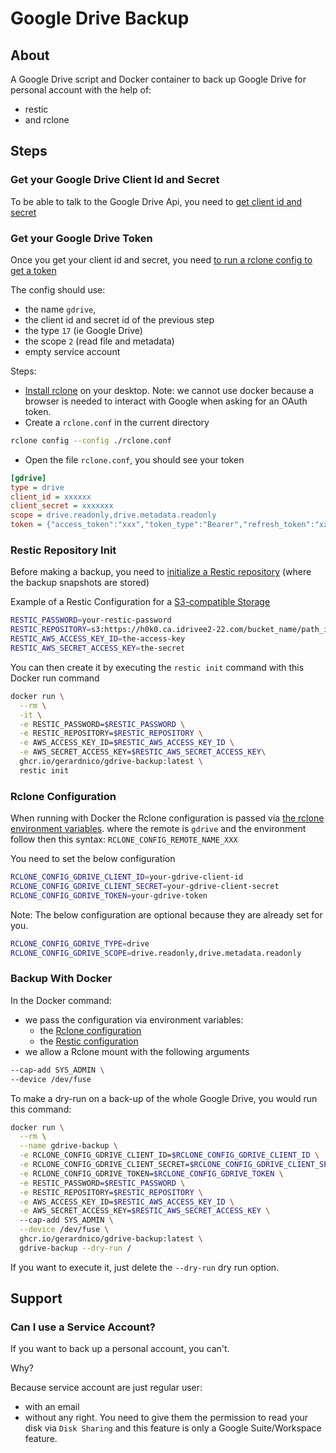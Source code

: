 # Google Drive Backup



## About

A Google Drive script and Docker container to back up Google Drive for personal account with the help of:
* restic
* and rclone



## Steps

### Get your Google Drive Client Id and Secret

To be able to talk to the Google Drive Api, you 
need to [get client id and secret ](https://rclone.org/drive/#making-your-own-client-id)

### Get your Google Drive Token

Once you get your client id and secret, you need [to run a rclone config to get a token](https://rclone.org/drive/#configuration)

The config should use:
* the name `gdrive`, 
* the client id and secret id of the previous step
* the type `17` (ie Google Drive)
* the scope `2` (read file and metadata)
* empty service account

Steps: 
* [Install rclone](https://rclone.org/install/) on your desktop. Note: we cannot use docker because a browser is needed to interact with Google when asking for an OAuth token.
* Create a `rclone.conf` in the current directory
```bash
rclone config --config ./rclone.conf
```
* Open the file `rclone.conf`, you should see your token
```ini
[gdrive]
type = drive
client_id = xxxxxx
client_secret = xxxxxxx
scope = drive.readonly,drive.metadata.readonly
token = {"access_token":"xxx","token_type":"Bearer","refresh_token":"xxxxxxxxxx","expiry":"2024-09-11T14:41:29.478706453+02:00"}
```


### Restic Repository Init

Before making a backup, you need to [initialize a Restic repository](https://restic.readthedocs.io/en/latest/030_preparing_a_new_repo.html) (where the backup snapshots are stored)

Example of a Restic Configuration for a [S3-compatible Storage](https://restic.readthedocs.io/en/latest/030_preparing_a_new_repo.html#s3-compatible-storage)
```bash
RESTIC_PASSWORD=your-restic-password 
RESTIC_REPOSITORY=s3:https://h0k0.ca.idrivee2-22.com/bucket_name/path_if_any
RESTIC_AWS_ACCESS_KEY_ID=the-access-key
RESTIC_AWS_SECRET_ACCESS_KEY=the-secret
```

You can then create it by executing the `restic init` command with this Docker run command
```bash
docker run \
  --rm \
  -it \
  -e RESTIC_PASSWORD=$RESTIC_PASSWORD \
  -e RESTIC_REPOSITORY=$RESTIC_REPOSITORY \
  -e AWS_ACCESS_KEY_ID=$RESTIC_AWS_ACCESS_KEY_ID \
  -e AWS_SECRET_ACCESS_KEY=$RESTIC_AWS_SECRET_ACCESS_KEY\
  ghcr.io/gerardnico/gdrive-backup:latest \
  restic init
```


### Rclone Configuration

When running with Docker the Rclone configuration is passed via [the rclone environment variables](https://rclone.org/docs/#environment-variables).
where the remote is `gdrive` and the environment follow then this syntax:  `RCLONE_CONFIG_REMOTE_NAME_XXX` 

You need to set the below configuration
```bash
RCLONE_CONFIG_GDRIVE_CLIENT_ID=your-gdrive-client-id
RCLONE_CONFIG_GDRIVE_CLIENT_SECRET=your-gdrive-client-secret
RCLONE_CONFIG_GDRIVE_TOKEN=your-gdrive-token
```

Note: The below configuration are optional because they are already set for you.
```bash
RCLONE_CONFIG_GDRIVE_TYPE=drive
RCLONE_CONFIG_GDRIVE_SCOPE=drive.readonly,drive.metadata.readonly
```

### Backup With Docker

In the Docker command: 
  * we pass the configuration via environment variables:
    * the [Rclone configuration](#rclone-configuration)
    * the [Restic configuration](#restic-repository-init)
  * we allow a Rclone mount with the following arguments
```bash
--cap-add SYS_ADMIN \
--device /dev/fuse
```


To make a dry-run on a back-up of the whole Google Drive, you would run this command:
```bash
docker run \
  --rm \
  --name gdrive-backup \
  -e RCLONE_CONFIG_GDRIVE_CLIENT_ID=$RCLONE_CONFIG_GDRIVE_CLIENT_ID \
  -e RCLONE_CONFIG_GDRIVE_CLIENT_SECRET=$RCLONE_CONFIG_GDRIVE_CLIENT_SECRET \
  -e RCLONE_CONFIG_GDRIVE_TOKEN=$RCLONE_CONFIG_GDRIVE_TOKEN \
  -e RESTIC_PASSWORD=$RESTIC_PASSWORD \
  -e RESTIC_REPOSITORY=$RESTIC_REPOSITORY \
  -e AWS_ACCESS_KEY_ID=$RESTIC_AWS_ACCESS_KEY_ID \
  -e AWS_SECRET_ACCESS_KEY=$RESTIC_AWS_SECRET_ACCESS_KEY \ 
  --cap-add SYS_ADMIN \
  --device /dev/fuse \
  ghcr.io/gerardnico/gdrive-backup:latest \
  gdrive-backup --dry-run /
```

If you want to execute it, just delete the `--dry-run` dry run option.


## Support

### Can I use a Service Account?

If you want to back up a personal account, you can't.

Why? 

Because service account are just regular user:
  * with an email 
  * without any right.
You need to give them the permission to read your disk via `Disk Sharing` and this feature
is only a Google Suite/Workspace feature.
